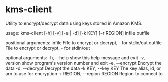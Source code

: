 # kms-client
Utility to encrypt/decrypt data using keys stored in Amazon KMS.

usage: kms-client [-h] [-v] [-e | -d] [-k KEY] [-r REGION] infile outfile

positional arguments:
  infile                File to encrypt or decrypt, - for stdin/out
  outfile               File to encrypt or decrypt, - for stdin/out

optional arguments:
  -h, --help            show this help message and exit
  -v, --version         show program's version number and exit
  -e, --encrypt         Encrypt the data
  -d, --decrypt         Decrypt the data
  -k KEY, --key KEY     The key alias, id, or arn to use for encryption
  -r REGION, --region REGION
                        Region to connect to
